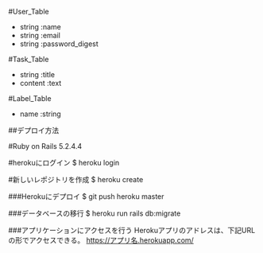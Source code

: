 #User_Table
* string :name
* string :email
* string :password_digest

#Task_Table
* string :title
* content :text

#Label_Table
* name :string

##デプロイ方法

#Ruby on Rails 5.2.4.4

#herokuにログイン
$ heroku login

#新しいレポジトリを作成
$ heroku create

###Herokuにデプロイ
$ git push heroku master

###データベースの移行
$ heroku run rails db:migrate

###アプリケーションにアクセスを行う
Herokuアプリのアドレスは、下記URLの形でアクセスできる。
https://アプリ名.herokuapp.com/
